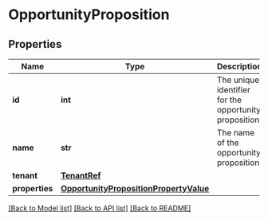 # OpportunityProposition

## Properties
Name | Type | Description | Notes
------------ | ------------- | ------------- | -------------
**id** | **int** | The unique identifier for the opportunity proposition. | [optional] 
**name** | **str** | The name of the opportunity proposition. | 
**tenant** | [**TenantRef**](TenantRef.md) |  | [optional] 
**properties** | [**OpportunityPropositionPropertyValue**](OpportunityPropositionPropertyValue.md) |  | [optional] 

[[Back to Model list]](../README.md#documentation-for-models) [[Back to API list]](../README.md#documentation-for-api-endpoints) [[Back to README]](../README.md)


